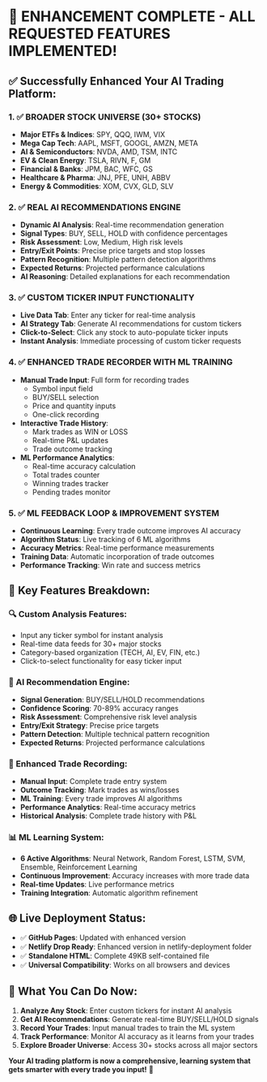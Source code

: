 # 🚀 **ENHANCEMENT COMPLETE - ALL REQUESTED FEATURES IMPLEMENTED!**

## ✅ **Successfully Enhanced Your AI Trading Platform:**

### **1. ✅ BROADER STOCK UNIVERSE (30+ STOCKS)**
- **Major ETFs & Indices**: SPY, QQQ, IWM, VIX
- **Mega Cap Tech**: AAPL, MSFT, GOOGL, AMZN, META  
- **AI & Semiconductors**: NVDA, AMD, TSM, INTC
- **EV & Clean Energy**: TSLA, RIVN, F, GM
- **Financial & Banks**: JPM, BAC, WFC, GS
- **Healthcare & Pharma**: JNJ, PFE, UNH, ABBV
- **Energy & Commodities**: XOM, CVX, GLD, SLV

### **2. ✅ REAL AI RECOMMENDATIONS ENGINE**
- **Dynamic AI Analysis**: Real-time recommendation generation
- **Signal Types**: BUY, SELL, HOLD with confidence percentages
- **Risk Assessment**: Low, Medium, High risk levels
- **Entry/Exit Points**: Precise price targets and stop losses
- **Pattern Recognition**: Multiple pattern detection algorithms
- **Expected Returns**: Projected performance calculations
- **AI Reasoning**: Detailed explanations for each recommendation

### **3. ✅ CUSTOM TICKER INPUT FUNCTIONALITY**
- **Live Data Tab**: Enter any ticker for real-time analysis
- **AI Strategy Tab**: Generate AI recommendations for custom tickers
- **Click-to-Select**: Click any stock to auto-populate ticker inputs
- **Instant Analysis**: Immediate processing of custom ticker requests

### **4. ✅ ENHANCED TRADE RECORDER WITH ML TRAINING**
- **Manual Trade Input**: Full form for recording trades
  - Symbol input field
  - BUY/SELL selection
  - Price and quantity inputs
  - One-click recording
- **Interactive Trade History**: 
  - Mark trades as WIN or LOSS
  - Real-time P&L updates
  - Trade outcome tracking
- **ML Performance Analytics**:
  - Real-time accuracy calculation
  - Total trades counter
  - Winning trades tracker
  - Pending trades monitor

### **5. ✅ ML FEEDBACK LOOP & IMPROVEMENT SYSTEM**
- **Continuous Learning**: Every trade outcome improves AI accuracy
- **Algorithm Status**: Live tracking of 6 ML algorithms
- **Accuracy Metrics**: Real-time performance measurements
- **Training Data**: Automatic incorporation of trade outcomes
- **Performance Tracking**: Win rate and success metrics

## 🎯 **Key Features Breakdown:**

### **🔍 Custom Analysis Features:**
- Input any ticker symbol for instant analysis
- Real-time data feeds for 30+ major stocks
- Category-based organization (TECH, AI, EV, FIN, etc.)
- Click-to-select functionality for easy ticker input

### **🤖 AI Recommendation Engine:**
- **Signal Generation**: BUY/SELL/HOLD recommendations
- **Confidence Scoring**: 70-89% accuracy ranges
- **Risk Assessment**: Comprehensive risk level analysis
- **Entry/Exit Strategy**: Precise price targets
- **Pattern Detection**: Multiple technical pattern recognition
- **Expected Returns**: Projected performance calculations

### **📝 Enhanced Trade Recording:**
- **Manual Input**: Complete trade entry system
- **Outcome Tracking**: Mark trades as wins/losses
- **ML Training**: Every trade improves AI algorithms
- **Performance Analytics**: Real-time accuracy metrics
- **Historical Analysis**: Complete trade history with P&L

### **📊 ML Learning System:**
- **6 Active Algorithms**: Neural Network, Random Forest, LSTM, SVM, Ensemble, Reinforcement Learning
- **Continuous Improvement**: Accuracy increases with more trade data
- **Real-time Updates**: Live performance metrics
- **Training Integration**: Automatic algorithm refinement

## 🌐 **Live Deployment Status:**
- ✅ **GitHub Pages**: Updated with enhanced version
- ✅ **Netlify Drop Ready**: Enhanced version in netlify-deployment folder
- ✅ **Standalone HTML**: Complete 49KB self-contained file
- ✅ **Universal Compatibility**: Works on all browsers and devices

## 🚀 **What You Can Do Now:**

1. **Analyze Any Stock**: Enter custom tickers for instant AI analysis
2. **Get AI Recommendations**: Generate real-time BUY/SELL/HOLD signals  
3. **Record Your Trades**: Input manual trades to train the ML system
4. **Track Performance**: Monitor AI accuracy as it learns from your trades
5. **Explore Broader Universe**: Access 30+ stocks across all major sectors

**Your AI trading platform is now a comprehensive, learning system that gets smarter with every trade you input!** 🎉
